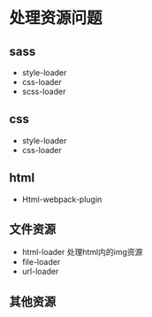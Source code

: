 # 处理资源问题



## sass

- style-loader 
- css-loader
- scss-loader

## css

- style-loader 
- css-loader

## html

- Html-webpack-plugin

## 文件资源

- html-loader  处理html内的img资源
- file-loader    
- url-loader

## 其他资源





